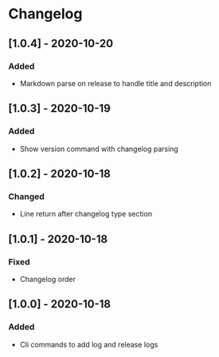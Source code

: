 # Changelog

## [1.0.4] - 2020-10-20
### Added
- Markdown parse on release to handle title and description

## [1.0.3] - 2020-10-19
### Added
- Show version command with changelog parsing

## [1.0.2] - 2020-10-18
### Changed
- Line return after changelog type section

## [1.0.1] - 2020-10-18
### Fixed
- Changelog order

## [1.0.0] - 2020-10-18
### Added
- Cli commands to add log and release logs